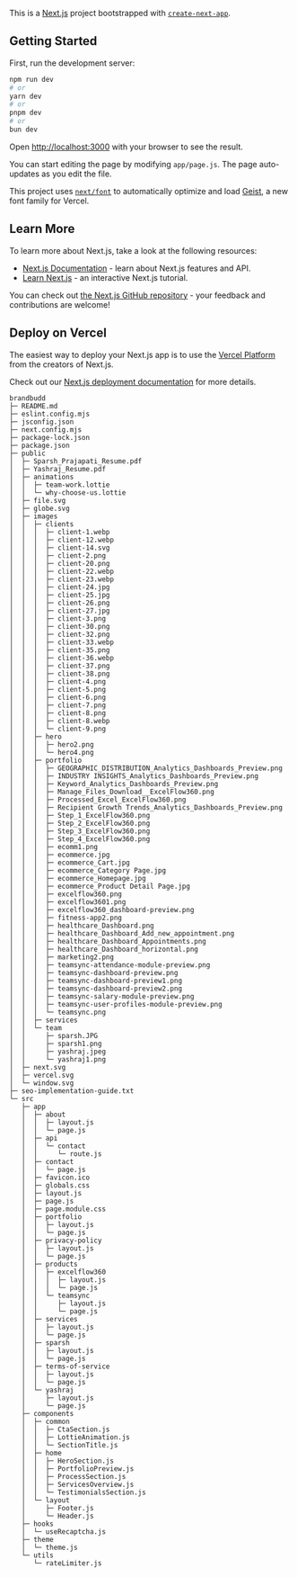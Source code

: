 This is a [Next.js](https://nextjs.org) project bootstrapped with [`create-next-app`](https://nextjs.org/docs/app/api-reference/cli/create-next-app).

## Getting Started

First, run the development server:

```bash
npm run dev
# or
yarn dev
# or
pnpm dev
# or
bun dev
```

Open [http://localhost:3000](http://localhost:3000) with your browser to see the result.

You can start editing the page by modifying `app/page.js`. The page auto-updates as you edit the file.

This project uses [`next/font`](https://nextjs.org/docs/app/building-your-application/optimizing/fonts) to automatically optimize and load [Geist](https://vercel.com/font), a new font family for Vercel.

## Learn More

To learn more about Next.js, take a look at the following resources:

- [Next.js Documentation](https://nextjs.org/docs) - learn about Next.js features and API.
- [Learn Next.js](https://nextjs.org/learn) - an interactive Next.js tutorial.

You can check out [the Next.js GitHub repository](https://github.com/vercel/next.js) - your feedback and contributions are welcome!

## Deploy on Vercel

The easiest way to deploy your Next.js app is to use the [Vercel Platform](https://vercel.com/new?utm_medium=default-template&filter=next.js&utm_source=create-next-app&utm_campaign=create-next-app-readme) from the creators of Next.js.

Check out our [Next.js deployment documentation](https://nextjs.org/docs/app/building-your-application/deploying) for more details.


```
brandbudd
├─ README.md
├─ eslint.config.mjs
├─ jsconfig.json
├─ next.config.mjs
├─ package-lock.json
├─ package.json
├─ public
│  ├─ Sparsh_Prajapati_Resume.pdf
│  ├─ Yashraj_Resume.pdf
│  ├─ animations
│  │  ├─ team-work.lottie
│  │  └─ why-choose-us.lottie
│  ├─ file.svg
│  ├─ globe.svg
│  ├─ images
│  │  ├─ clients
│  │  │  ├─ client-1.webp
│  │  │  ├─ client-12.webp
│  │  │  ├─ client-14.svg
│  │  │  ├─ client-2.png
│  │  │  ├─ client-20.png
│  │  │  ├─ client-22.webp
│  │  │  ├─ client-23.webp
│  │  │  ├─ client-24.jpg
│  │  │  ├─ client-25.jpg
│  │  │  ├─ client-26.png
│  │  │  ├─ client-27.jpg
│  │  │  ├─ client-3.png
│  │  │  ├─ client-30.png
│  │  │  ├─ client-32.png
│  │  │  ├─ client-33.webp
│  │  │  ├─ client-35.png
│  │  │  ├─ client-36.webp
│  │  │  ├─ client-37.png
│  │  │  ├─ client-38.png
│  │  │  ├─ client-4.png
│  │  │  ├─ client-5.png
│  │  │  ├─ client-6.png
│  │  │  ├─ client-7.png
│  │  │  ├─ client-8.png
│  │  │  ├─ client-8.webp
│  │  │  └─ client-9.png
│  │  ├─ hero
│  │  │  ├─ hero2.png
│  │  │  └─ hero4.png
│  │  ├─ portfolio
│  │  │  ├─ GEOGRAPHIC_DISTRIBUTION_Analytics_Dashboards_Preview.png
│  │  │  ├─ INDUSTRY INSIGHTS_Analytics_Dashboards_Preview.png
│  │  │  ├─ Keyword_Analytics_Dashboards_Preview.png
│  │  │  ├─ Manage_Files_Download__ExcelFlow360.png
│  │  │  ├─ Processed_Excel_ExcelFlow360.png
│  │  │  ├─ Recipient Growth Trends_Analytics_Dashboards_Preview.png
│  │  │  ├─ Step_1_ExcelFlow360.png
│  │  │  ├─ Step_2_ExcelFlow360.png
│  │  │  ├─ Step_3_ExcelFlow360.png
│  │  │  ├─ Step_4_ExcelFlow360.png
│  │  │  ├─ ecomm1.png
│  │  │  ├─ ecommerce.jpg
│  │  │  ├─ ecommerce_Cart.jpg
│  │  │  ├─ ecommerce_Category Page.jpg
│  │  │  ├─ ecommerce_Homepage.jpg
│  │  │  ├─ ecommerce_Product Detail Page.jpg
│  │  │  ├─ excelflow360.png
│  │  │  ├─ excelflow3601.png
│  │  │  ├─ excelflow360_dashboard-preview.png
│  │  │  ├─ fitness-app2.png
│  │  │  ├─ healthcare_Dashboard.png
│  │  │  ├─ healthcare_Dashboard_Add_new_appointment.png
│  │  │  ├─ healthcare_Dashboard_Appointments.png
│  │  │  ├─ healthcare_Dashboard_horizontal.png
│  │  │  ├─ marketing2.png
│  │  │  ├─ teamsync-attendance-module-preview.png
│  │  │  ├─ teamsync-dashboard-preview.png
│  │  │  ├─ teamsync-dashboard-preview1.png
│  │  │  ├─ teamsync-dashboard-preview2.png
│  │  │  ├─ teamsync-salary-module-preview.png
│  │  │  ├─ teamsync-user-profiles-module-preview.png
│  │  │  └─ teamsync.png
│  │  ├─ services
│  │  └─ team
│  │     ├─ sparsh.JPG
│  │     ├─ sparsh1.png
│  │     ├─ yashraj.jpeg
│  │     └─ yashraj1.png
│  ├─ next.svg
│  ├─ vercel.svg
│  └─ window.svg
├─ seo-implementation-guide.txt
└─ src
   ├─ app
   │  ├─ about
   │  │  ├─ layout.js
   │  │  └─ page.js
   │  ├─ api
   │  │  └─ contact
   │  │     └─ route.js
   │  ├─ contact
   │  │  └─ page.js
   │  ├─ favicon.ico
   │  ├─ globals.css
   │  ├─ layout.js
   │  ├─ page.js
   │  ├─ page.module.css
   │  ├─ portfolio
   │  │  ├─ layout.js
   │  │  └─ page.js
   │  ├─ privacy-policy
   │  │  ├─ layout.js
   │  │  └─ page.js
   │  ├─ products
   │  │  ├─ excelflow360
   │  │  │  ├─ layout.js
   │  │  │  └─ page.js
   │  │  └─ teamsync
   │  │     ├─ layout.js
   │  │     └─ page.js
   │  ├─ services
   │  │  ├─ layout.js
   │  │  └─ page.js
   │  ├─ sparsh
   │  │  ├─ layout.js
   │  │  └─ page.js
   │  ├─ terms-of-service
   │  │  ├─ layout.js
   │  │  └─ page.js
   │  └─ yashraj
   │     ├─ layout.js
   │     └─ page.js
   ├─ components
   │  ├─ common
   │  │  ├─ CtaSection.js
   │  │  ├─ LottieAnimation.js
   │  │  └─ SectionTitle.js
   │  ├─ home
   │  │  ├─ HeroSection.js
   │  │  ├─ PortfolioPreview.js
   │  │  ├─ ProcessSection.js
   │  │  ├─ ServicesOverview.js
   │  │  └─ TestimonialsSection.js
   │  └─ layout
   │     ├─ Footer.js
   │     └─ Header.js
   ├─ hooks
   │  └─ useRecaptcha.js
   ├─ theme
   │  └─ theme.js
   └─ utils
      └─ rateLimiter.js

```
